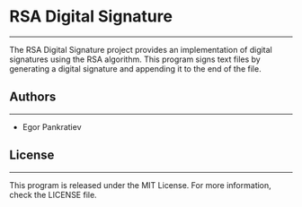 # RSA Digital Signature
___

The RSA Digital Signature project provides an implementation of digital signatures using the RSA algorithm. 
This program signs text files by generating a digital signature and appending it to the end of the file.

## Authors
___
* Egor Pankratiev

## License
___
This program is released under the MIT License. For more information, check the LICENSE file.